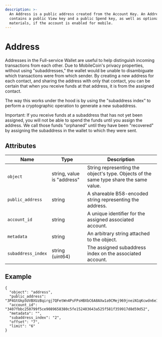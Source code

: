 ```yaml
---
description: >-
  An Address is a public address created from the Account Key. An Address
  contains a public View key and a public Spend key, as well as optional Fog
  materials, if the account is enabled for mobile.
---
```


# Address

Addresses in the Full-service Wallet are useful to help distinguish incoming transactions from each other. Due to MobileCoin's privacy properties, without using "subaddresses," the wallet would be unable to disambiguate which transactions were from which sender. By creating a new address for each contact, and sharing the address with only that contact, you can be certain that when you receive funds at that address, it is from the assigned contact.

The way this works under the hood is by using the "subaddress index" to perform a cryptographic operation to generate a new subaddress.

Important: If you receive funds at a subaddress that has not yet been assigned, you will not be able to spend the funds until you assign the address. We call those funds "orphaned" until they have been "recovered" by assigning the subaddress in the wallet to which they were sent.

## Attributes

| Name               | Type                       | Description                                                                           |
| ------------------ | -------------------------- | ------------------------------------------------------------------------------------- |
| `object`           | string, value is "address" | String representing the object's type. Objects of the same type share the same value. |
| `public_address`   | string                     | A shareable B58-encoded string representing the address.                              |
| `account_id`       | string                     | A unique identifier for the assigned associated account.                              |
| `metadata`         | string                     | An arbitrary string attached to the object.                                           |
| `subaddress_index` | string (uint64)            | The assigned subaddress index on the associated account.                              |

## Example

```
{
  "object": "address",
  "public_address": "3P4GtGkp5UVBXUzBqirgj7QFetWn4PsFPsHBXbC6A8AXw1a9CMej969jneiN1qKcwdn6e1VtD64EruGVSFQ8wHk5xuBHndpV9WUGQ78vV7Z",
  "account_id": "3407fbbc250799f5ce9089658380c5fe152403643a525f581f359917d8d59d52",
  "metadata": "",
  "subaddress_index": "2",
  "offset": "7",
  "limit": "6"
}
```
